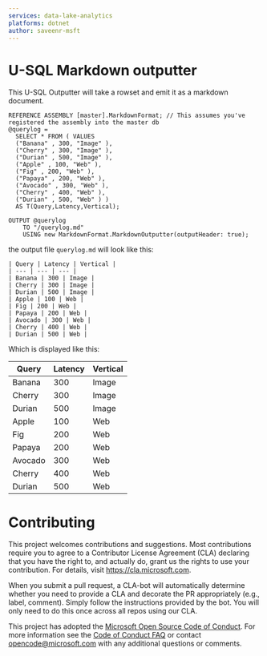 ```yaml
---
services: data-lake-analytics
platforms: dotnet
author: saveenr-msft
---
```


# U-SQL Markdown outputter

This U-SQL Outputter will take a rowset and emit it as a markdown document.

```
REFERENCE ASSEMBLY [master].MarkdownFormat; // This assumes you've registered the assembly into the master db
@querylog =
  SELECT * FROM ( VALUES
  ("Banana" , 300, "Image" ),
  ("Cherry" , 300, "Image" ),
  ("Durian" , 500, "Image" ),
  ("Apple" , 100, "Web" ),
  ("Fig" , 200, "Web" ),
  ("Papaya" , 200, "Web" ),
  ("Avocado" , 300, "Web" ),
  ("Cherry" , 400, "Web" ),
  ("Durian" , 500, "Web" ) )
  AS T(Query,Latency,Vertical);  
  
OUTPUT @querylog
    TO "/querylog.md"
    USING new MarkdownFormat.MarkdownOutputter(outputHeader: true);
```

the output file `querylog.md` will look like this:

```
| Query | Latency | Vertical |
| --- | --- | --- |
| Banana | 300 | Image |
| Cherry | 300 | Image |
| Durian | 500 | Image |
| Apple | 100 | Web |
| Fig | 200 | Web |
| Papaya | 200 | Web |
| Avocado | 300 | Web |
| Cherry | 400 | Web |
| Durian | 500 | Web |
```

Which is displayed like this:

| Query | Latency | Vertical |
| --- | --- | --- |
| Banana | 300 | Image |
| Cherry | 300 | Image |
| Durian | 500 | Image |
| Apple | 100 | Web |
| Fig | 200 | Web |
| Papaya | 200 | Web |
| Avocado | 300 | Web |
| Cherry | 400 | Web |
| Durian | 500 | Web |


# Contributing

This project welcomes contributions and suggestions.  Most contributions require you to agree to a
Contributor License Agreement (CLA) declaring that you have the right to, and actually do, grant us
the rights to use your contribution. For details, visit https://cla.microsoft.com.

When you submit a pull request, a CLA-bot will automatically determine whether you need to provide
a CLA and decorate the PR appropriately (e.g., label, comment). Simply follow the instructions
provided by the bot. You will only need to do this once across all repos using our CLA.

This project has adopted the [Microsoft Open Source Code of Conduct](https://opensource.microsoft.com/codeofconduct/).
For more information see the [Code of Conduct FAQ](https://opensource.microsoft.com/codeofconduct/faq/) or
contact [opencode@microsoft.com](mailto:opencode@microsoft.com) with any additional questions or comments.
